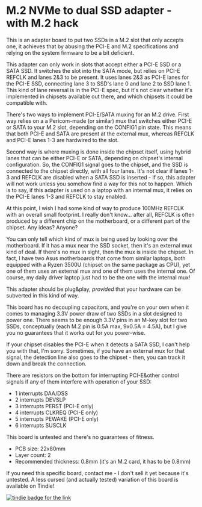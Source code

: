 # M.2 NVMe to dual SSD adapter - with M.2 hack

This is an adapter board to put two SSDs in a M.2 slot that only accepts one,
it achieves that by abusing the PCI-E and M.2 specifications and relying on the
system firmware to be a bit deficient.

This adapter can only work in slots that accept either a PCI-E SSD or a SATA SSD.
It switches the slot into the SATA mode, but relies on PCI-E REFCLK and lanes 2&3
to be present. It uses lanes 2&3 as PCI-E lanes for the PCI-E SSD, connecting
lane 3 to SSD's lane 0 and lane 2 to SSD lane 1. This kind of lane reversal is
in the PCI-E spec, but it's not clear whether it's implemented in chipsets available out there,
and which chipsets it could be compatible with.

There's two ways to implement PCI-E/SATA muxing for an M.2 drive. First way relies on a
a Pericom-made (or similar) mux that switches either PCI-E or SATA to your M.2 slot,
depending on the CONFIG1 pin state. This means that both PCI-E and SATA are present
at the external mux, whereas REFCLK and PCI-E lanes 1-3 are hardwired to the slot.

Second way is where muxing is done inside the chipset itself, using hybrid lanes that
can be either PCI-E or SATA, depending on chipset's internal configuration. So, the CONFIG1
signal goes to the chipset, and the SSD is connected to the chipset directly, with all four lanes.
It's not clear if lanes 1-3 and REFCLK are disabled when a SATA SSD is inserted - if so,
this adapter will not work unless you somehow find a way for this not to happen.
Which is to say, if this adapter is used on a laptop with an internal mux, it relies on the
PCI-E lanes 1-3 and REFCLK to stay enabled.

At this point, I wish I had some kind of way to produce 100MHz REFCLK with an overall
small footprint. I really don't know... after all, REFCLK is often produced by a different
chip on the motherboard, or a different part of the chipset. Any ideas? Anyone?

You can only tell which kind of mux is being used by looking over the motherboard. If it has
a mux near the SSD socket, then it's an external mux kind of deal. If there's no mux
in sight, then the mux is inside the chipset. In fact, I have two Asus motherboards
that come from similar laptops, both equipped with a Ryzen 3500U (chipset on the same package
as CPU), yet one of them uses an external mux and one of them uses the internal one.
Of course, my daily driver laptop just had to be the one with the internal mux!

This adapter should be plug&play, *provided* that your hardware can be subverted in this kind of way.

This board has no decoupling capacitors, and you're on your own when it comes to managing 3.3V power draw
of two SSDs in a slot designed to power one. There seems to be enough 3.3V pins in an M-key slot for two SSDs,
conceptually (each M.2 pin is 0.5A max, 9x0.5A = 4.5A), but I give you no guarantees that it works out for you power-wise.

If your chipset disables the PCI-E when it detects a SATA SSD, I can't help you with that, I'm sorry.
Sometimes, if you have an external mux for that signal, the detection line also goes to the chipset -
then, you can track it down and break the connection.

There are resistors on the bottom for interrupting PCI-E&other control signals
if any of them interfere with operation of your SSD:

* 1 interrupts DAA/DSS
* 2 interrupts DEVSLP
* 3 interrupts PERST (PCI-E only)
* 4 interrupts CLKREQ (PCI-E only)
* 5 interrupts PEWAKE (PCI-E only)
* 6 interrupts SUSCLK

This board is untested and there's no guarantees of fitness.

- PCB size: 22x80mm
- Layer count: 2
- Recommended thickness: 0.8mm (it's an M.2 card, it has to be 0.8mm)

If you need this specific board, contact me - I don't sell it yet because it's untested. A less cursed (and actually tested) variation of this board is available on Tindie! 

[![tindie badge for the link](https://d2ss6ovg47m0r5.cloudfront.net/badges/tindie-smalls.png)](https://www.tindie.com/stores/crimier/?ref=offsite_badges&utm_source=sellers_CRImier&utm_medium=badges&utm_campaign=badge_small)

